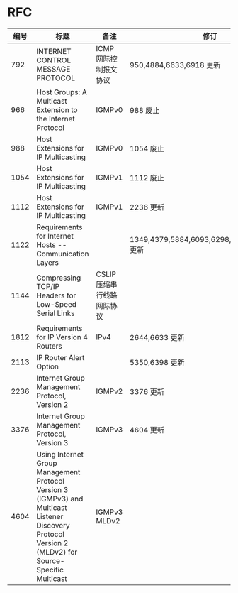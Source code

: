 # RFC

| 编号 | 标题 | 备注 | 修订 |
|---|---|---|---|
| 792 | INTERNET CONTROL MESSAGE PROTOCOL | ICMP 网际控制报文协议 | 950,4884,6633,6918 更新|
| 966 | Host Groups: A Multicast Extension to the Internet Protocol | IGMPv0 | 988 废止 |
| 988 | Host Extensions for IP Multicasting | IGMPv0 | 1054 废止 |
| 1054 | Host Extensions for IP Multicasting | IGMPv1 | 1112 废止 |
| 1112 | Host Extensions for IP Multicasting | IGMPv1 | 2236 更新 |
| 1122 | Requirements for Internet Hosts -- Communication Layers |  |  1349,4379,5884,6093,6298,6633,6864,8029 更新 |
| 1144 | Compressing TCP/IP Headers for Low-Speed Serial Links | CSLIP 压缩串行线路网际协议 | | 
| 1812 | Requirements for IP Version 4 Routers | IPv4 | 2644,6633 更新 |
| 2113 | IP Router Alert Option | | 5350,6398 更新 |
| 2236 | Internet Group Management Protocol, Version 2 | IGMPv2 | 3376 更新 |
| 3376 | Internet Group Management Protocol, Version 3 | IGMPv3 | 4604 更新 |
| 4604 | Using Internet Group Management Protocol Version 3 (IGMPv3) and Multicast Listener Discovery Protocol Version 2 (MLDv2) for Source-Specific Multicast | IGMPv3 MLDv2 | |